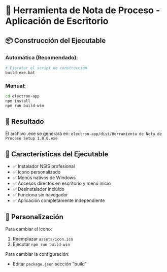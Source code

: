 # 🚀 Herramienta de Nota de Proceso - Aplicación de Escritorio

## 📦 Construcción del Ejecutable

### Automática (Recomendado):
```bash
# Ejecutar el script de construcción
build-exe.bat
```

### Manual:
```bash
cd electron-app
npm install
npm run build-win
```

## 📁 Resultado

El archivo .exe se generará en:
`electron-app/dist/Herramienta de Nota de Proceso Setup 1.0.0.exe`

## 🎯 Características del Ejecutable

- ✅ Instalador NSIS profesional
- ✅ Icono personalizado
- ✅ Menús nativos de Windows
- ✅ Accesos directos en escritorio y menú inicio
- ✅ Desinstalador incluido
- ✅ Funciona sin navegador
- ✅ Aplicación completamente independiente

## 🔧 Personalización

Para cambiar el icono:
1. Reemplazar `assets/icon.ico`
2. Ejecutar `npm run build-win`

Para cambiar la configuración:
- Editar `package.json` sección "build"
